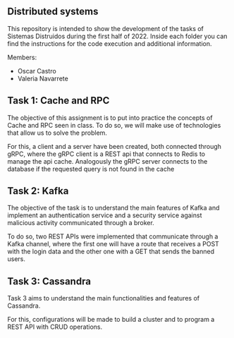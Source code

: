 ## Distributed systems 

This repository is intended to show the development of the tasks of Sistemas Distruidos during the first half of 2022.
Inside each folder you can find the instructions for the code execution and additional information.

Members:
- Oscar Castro
- Valeria Navarrete

## Task 1: Cache and RPC

The objective of this assignment is to put into practice the concepts of Cache and RPC seen in class. To do so, we will make use of technologies that allow us to solve the problem.

For this, a client and a server have been created, both connected through gRPC, where the gRPC client is a REST api that connects to Redis to manage the api cache. Analogously the gRPC server connects to the database if the requested query is not found in the cache

## Task 2: Kafka

The objective of the task is to understand the main features of Kafka and implement an authentication service and a security service against malicious activity communicated through a broker.

To do so, two REST APIs were implemented that communicate through a Kafka channel, where the first one will have a route that receives a POST with the login data and the other one with a GET that sends the banned users.

## Task 3: Cassandra
Task 3 aims to understand the main functionalities and features of Cassandra. 

For this, configurations will be made to build a cluster and to program a REST API with CRUD operations.
